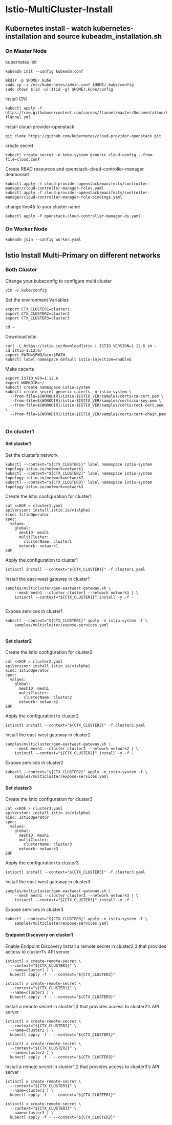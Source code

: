 # Istio-MultiCluster-Install

## Kubernetes install - watch kubernetes-installation and source kubeadm_installation.sh

### On Master Node
kubernetes init
```
kubeadm init --config kubeadm.conf

```

```
mkdir -p $HOME/.kube
sudo cp -i /etc/kubernetes/admin.conf $HOME/.kube/config
sudo chown $(id -u):$(id -g) $HOME/.kube/config

```

install CNI
```
kubectl apply -f https://raw.githubusercontent.com/coreos/flannel/master/Documentation/kube-flannel.yml

```

install cloud-provider-openstack
```
git clone https://github.com/kubernetes/cloud-provider-openstack.git

```

create secret
```
kubectl create secret -n kube-system generic cloud-config --from-file=cloud.conf

```

Create RBAC resources and openstack-cloud-controller-manager deamonset
```
kubectl apply -f cloud-provider-openstack/manifests/controller-manager/cloud-controller-manager-roles.yaml
kubectl apply -f cloud-provider-openstack/manifests/controller-manager/cloud-controller-manager-role-bindings.yaml

```

change line45 to your cluster name
```
kubectl apply -f openstack-cloud-controller-manager-ds.yaml

```

### On Worker Node
```
kubeadm join --config worker.yaml

```


## Istio Install Multi-Primary on different networks

### Both Cluster

Change your kubeconfig to configure multi cluster
```
vim ~/.kube/config

```

Set the environment Variables
```
export CTX_CLUSTER1=cluster1
export CTX_CLUSTER2=cluster2
export CTX_CLUSTER3=cluster3

```

```
cd ~
```

Download istio
```
curl -L https://istio.io/downloadIstio | ISTIO_VERSION=1.12.6 sh -
cd istio-1.12.6/
export PATH=$PWD/bin:$PATH
kubectl label namespace default istio-injection=enabled

```


Make cacerts
```
export ISTIO_VER=1.12.6
export WORKDIR=~/
kubectl create namespace istio-system
kubectl create secret generic cacerts -n istio-system \
  --from-file=${WORKDIR}/istio-$ISTIO_VER/samples/certs/ca-cert.pem \
  --from-file=${WORKDIR}/istio-$ISTIO_VER/samples/certs/ca-key.pem \
  --from-file=${WORKDIR}/istio-$ISTIO_VER/samples/certs/root-cert.pem \
  --from-file=${WORKDIR}/istio-$ISTIO_VER/samples/certs/cert-chain.pem
  
```

### On cluster1
#### Set cluster1
Set the cluster’s network
```
kubectl --context="${CTX_CLUSTER1}" label namespace istio-system topology.istio.io/network=network1
kubectl --context="${CTX_CLUSTER2}" label namespace istio-system topology.istio.io/network=network2
kubectl --context="${CTX_CLUSTER3}" label namespace istio-system topology.istio.io/network=network3

```

Create the Istio configuration for cluster1
```
cat <<EOF > cluster1.yaml
apiVersion: install.istio.io/v1alpha1
kind: IstioOperator
spec:
  values:
    global:
      meshID: mesh1
      multiCluster:
        clusterName: cluster1
      network: network1
EOF

```

Apply the configuration to cluster1
```
istioctl install --context="${CTX_CLUSTER1}" -f cluster1.yaml

```

Install the east-west gateway in cluster1
```
samples/multicluster/gen-eastwest-gateway.sh \
    --mesh mesh1 --cluster cluster1 --network network1 | \
    istioctl --context="${CTX_CLUSTER1}" install -y -f -
    
```

Expose services in cluster1
```
kubectl --context="${CTX_CLUSTER1}" apply -n istio-system -f \
    samples/multicluster/expose-services.yaml
    
```


#### Set cluster2

Create the Istio configuration for cluster2
```
cat <<EOF > cluster2.yaml
apiVersion: install.istio.io/v1alpha1
kind: IstioOperator
spec:
  values:
    global:
      meshID: mesh1
      multiCluster:
        clusterName: cluster2
      network: network2
EOF

```

Apply the configuration to cluster2
```
istioctl install --context="${CTX_CLUSTER2}" -f cluster2.yaml

```

Install the east-west gateway in cluster2
```
samples/multicluster/gen-eastwest-gateway.sh \
    --mesh mesh1 --cluster cluster2 --network network2 | \
    istioctl --context="${CTX_CLUSTER2}" install -y -f -

```

Expose services in cluster2
```
kubectl --context="${CTX_CLUSTER2}" apply -n istio-system -f \
    samples/multicluster/expose-services.yaml

```


#### Set cluster3

Create the Istio configuration for cluster3
```
cat <<EOF > cluster3.yaml
apiVersion: install.istio.io/v1alpha1
kind: IstioOperator
spec:
  values:
    global:
      meshID: mesh1
      multiCluster:
        clusterName: cluster3
      network: network3
EOF

```

Apply the configuration to cluster3
```
istioctl install --context="${CTX_CLUSTER3}" -f cluster3.yaml

```

Install the east-west gateway in cluster3
```
samples/multicluster/gen-eastwest-gateway.sh \
    --mesh mesh1 --cluster cluster3 --network network3 | \
    istioctl --context="${CTX_CLUSTER3}" install -y -f -

```

Expose services in cluster3
```
kubectl --context="${CTX_CLUSTER3}" apply -n istio-system -f \
    samples/multicluster/expose-services.yaml

```

#### Endpoint Discovery on cluster1

Enable Endpoint Discovery
Install a remote secret in cluster2,3 that provides access to cluster1’s API server
```
istioctl x create-remote-secret \
  --context="${CTX_CLUSTER1}" \
  --name=cluster1 | \
  kubectl apply -f - --context="${CTX_CLUSTER2}"

```
```
istioctl x create-remote-secret \
  --context="${CTX_CLUSTER1}" \
  --name=cluster1 | \
  kubectl apply -f - --context="${CTX_CLUSTER3}"

```
Install a remote secret in cluster1,3 that provides access to cluster2’s API server
```
istioctl x create-remote-secret \
  --context="${CTX_CLUSTER2}" \
  --name=cluster2 | \
  kubectl apply -f - --context="${CTX_CLUSTER1}"

```
```
istioctl x create-remote-secret \
  --context="${CTX_CLUSTER2}" \
  --name=cluster2 | \
  kubectl apply -f - --context="${CTX_CLUSTER3}"

```

Install a remote secret in cluster1,2 that provides access to cluster3’s API server
```
istioctl x create-remote-secret \
  --context="${CTX_CLUSTER3}" \
  --name=cluster3 | \
  kubectl apply -f - --context="${CTX_CLUSTER1}"

```
```
istioctl x create-remote-secret \
  --context="${CTX_CLUSTER3}" \
  --name=cluster3 | \
  kubectl apply -f - --context="${CTX_CLUSTER2}"

```

